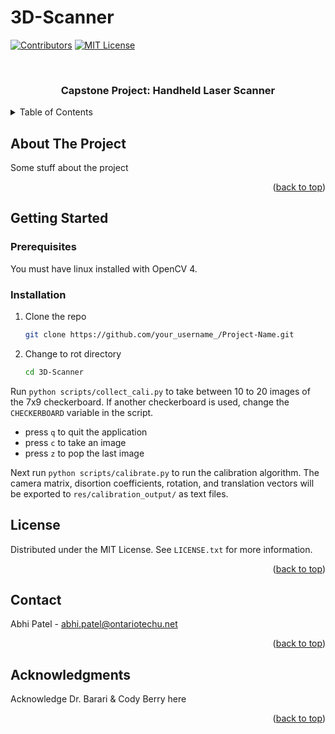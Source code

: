 # 3D-Scanner
<!---

To collect images for camera calibration, run the following code in the `3D-Scanner/` directory:

`python scripts/collect_cali.py`


To calibrate the camera, run the following code in `3D-Scanner/` directory:

`python scripts/calibrate.py`

-->


<div id="top"></div>

<!-- PROJECT SHIELDS -->
<!--
*** I'm using markdown "reference style" links for readability.
*** Reference links are enclosed in brackets [ ] instead of parentheses ( ).
*** See the bottom of this document for the declaration of the reference variables
*** for contributors-url, forks-url, etc. This is an optional, concise syntax you may use.
*** https://www.markdownguide.org/basic-syntax/#reference-style-links
-->
[![Contributors][contributors-shield]][contributors-url] 
[![MIT License][license-shield]][license-url]

<!-- PROJECT LOGO -->
<br />
<div align="center">
<!--
  <a href="https://github.com/othneildrew/Best-README-Template">
    <img src="images/logo.png" alt="Logo" width="80" height="80">
  </a>
-->
  <h3 align="center">Capstone Project: Handheld Laser Scanner</h3>
</div>

<!-- TABLE OF CONTENTS -->
<details>
  <summary>Table of Contents</summary>
  <ol>
    <li><a href="#about-the-project">About The Project</a></li>
    <li><a href="#getting-started">Getting Started</a></li>
    <li><a href="#usage">Usage</a></li>
    <li><a href="#license">License</a></li>
    <li><a href="#contact">Contact</a></li>
    <li><a href="#acknowledgments">Acknowledgments</a></li>
  </ol>
</details>



<!-- ABOUT THE PROJECT -->
## About The Project

<!--- [![Product Name Screen Shot][product-screenshot]](https://example.com) -->

Some stuff about the project

<p align="right">(<a href="#top">back to top</a>)</p>

<!-- GETTING STARTED -->
## Getting Started


### Prerequisites

You must have linux installed with OpenCV 4.

### Installation

1. Clone the repo
   ```sh
   git clone https://github.com/your_username_/Project-Name.git
   ```
2. Change to rot directory
   ```sh
   cd 3D-Scanner
   ```
 

Run `python scripts/collect_cali.py` to take between 10 to 20 images of the 7x9 checkerboard. If another checkerboard is used, change the `CHECKERBOARD` variable in the script.

- press `q` to quit the application
- press `c` to take an image
- press `z` to pop the last image

Next run `python scripts/calibrate.py` to run the calibration algorithm. The camera matrix, disortion coefficients, rotation, and translation vectors will be exported to `res/calibration_output/` as text files.

<!-- LICENSE -->
## License

Distributed under the MIT License. See `LICENSE.txt` for more information.

<p align="right">(<a href="#top">back to top</a>)</p>

<!-- CONTACT -->
## Contact

Abhi Patel - abhi.patel@ontariotechu.net

<p align="right">(<a href="#top">back to top</a>)</p>


<!-- ACKNOWLEDGMENTS -->
## Acknowledgments

Acknowledge Dr. Barari & Cody Berry here

<p align="right">(<a href="#top">back to top</a>)</p>

<!-- MARKDOWN LINKS & IMAGES -->
<!-- https://www.markdownguide.org/basic-syntax/#reference-style-links -->
[contributors-shield]: https://img.shields.io/github/contributors/othneildrew/Best-README-Template.svg?style=for-the-badge
[contributors-url]: https://github.com/B33Boy/3D-Scanner/graphs/contributors
[license-shield]: https://img.shields.io/github/license/othneildrew/Best-README-Template.svg?style=for-the-badge
[license-url]: https://github.com/othneildrew/Best-README-Template/blob/master/LICENSE.txt

